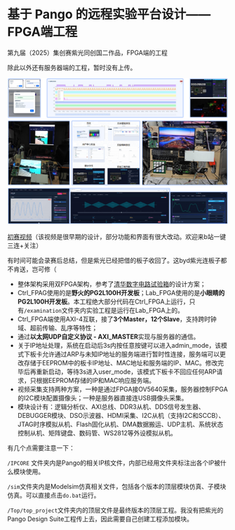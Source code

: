# 基于 Pango 的远程实验平台设计——FPGA端工程

第九届（2025）集创赛紫光同创国二作品，FPGA端的工程

除此以外还有服务器端的工程，暂时没有上传。

![总览图](asstes/image1.png)

[初赛视频](https://bilibili.com/video/BV125JezzELP/)（该视频是很早期的设计，部分功能和界面有很大改动。欢迎来b站一键三连+关注）

有时间可能会录赛后总结，但是紫光已经把借的板子收回了。这byd紫光连板子都不肯送，岂可修（

- 整体架构采用双FPGA架构，参考了[清华数字电路试验箱](https://dl.acm.org/doi/10.1145/3063955.3063958)的设计方案；
- Ctrl_FPAG使用的是**野火的PG2L100H开发板**；Lab_FPGA使用的是**小眼睛的PG2L100H开发板**。本工程绝大部分代码在Ctrl_FPGA上运行，只有`/examination`文件夹内实验工程是运行在Lab_FPGA上的。
- Ctrl_FPGA端使用AXI-4互联，接了**3个Master，12个Slave**，支持跨时钟域、超前传输、乱序等特性；
- 通过**以太网UDP自定义协议 - AXI_MASTER**实现与服务器的通信。
- 关于IP地址处理，系统在启动后3s内按任意按键可以进入admin_mode，该模式下板卡允许通过ARP与未知IP地址的服务端进行暂时性连接，服务端可以更改存储于EEPROM中的板卡IP地址、MAC地址和服务端的IP、MAC。修改完毕后再重新启动，等待3s进入user_mode，该模式下板卡不回应任何ARP请求，只根据EEPROM存储的IP和MAC响应服务端。
- 视频采集支持两种方案，一种是通过FPGA接OV5640采集，服务器控制FPGA的I2C模块配置摄像头；一种是服务器直接连USB摄像头采集。
- 模块设计有：逻辑分析仪、AXI总线、DDR3从机、DDS信号发生器、DEBUGGER模块、DSO示波器、HDMI采集、I2C从机（支持I2C和SCCB）、JTAG时序模拟从机、Flash固化从机、DMA数据搬运、UDP主机、系统状态控制从机、矩阵键盘、数码管、WS2812等外设模拟从机。

有几个点需要注意一下：

`/IPCORE` 文件夹内是Pango的相关IP核文件，内部已经用文件夹标注出各个IP被什么模块使用。

`/sim`文件夹内是Modelsim仿真相关文件，包括各个版本的顶层模块仿真、子模块仿真。可以直接点击`do.bat`运行。

`/Top/top_project`文件夹内的顶层文件是最终版本的顶层工程。我没有把紫光的Pango Design Suite工程传上去，因此需要自己创建工程添加模块。
